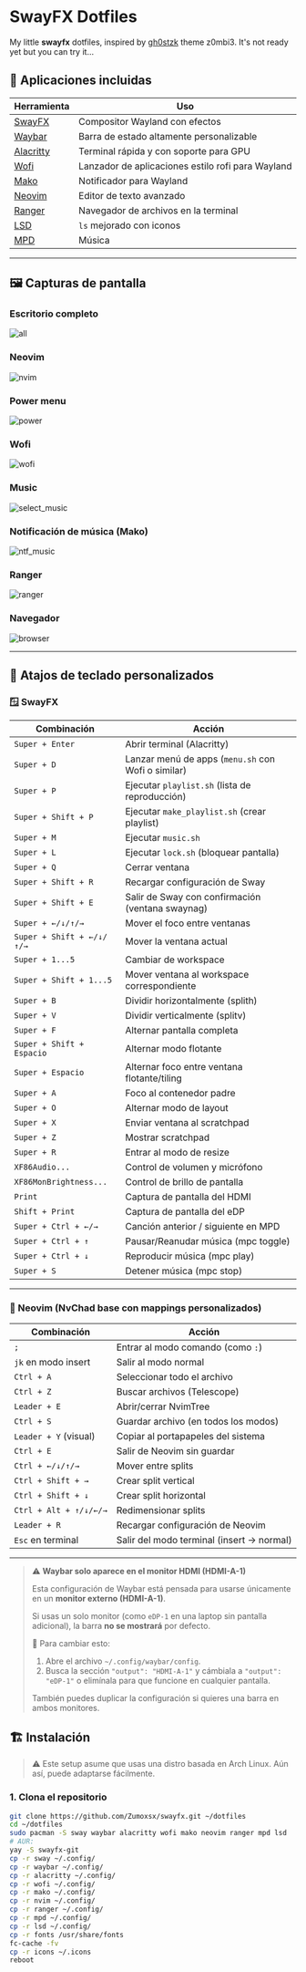 # SwayFX Dotfiles

My little **swayfx** dotfiles, inspired by [gh0stzk](https://github.com/gh0stzk/dotfiles?tab=readme-ov-file#-the-themes) theme z0mbi3. It's not ready yet but you can try it...

## 🧰 Aplicaciones incluidas

| Herramienta | Uso | 
|------------|-----|
| [SwayFX](https://github.com/WillPower3309/swayfx) | Compositor Wayland con efectos |
| [Waybar](https://github.com/Alexays/Waybar) | Barra de estado altamente personalizable | 
| [Alacritty](https://github.com/alacritty/alacritty) | Terminal rápida y con soporte para GPU |
| [Wofi](https://hg.sr.ht/~scoopta/wofi) | Lanzador de aplicaciones estilo rofi para Wayland |
| [Mako](https://github.com/emersion/mako) | Notificador para Wayland |
| [Neovim](https://neovim.io) | Editor de texto avanzado |
| [Ranger](https://github.com/ranger/ranger) | Navegador de archivos en la terminal |
| [LSD](https://github.com/lsd-rs/lsd) | `ls` mejorado con iconos |
| [MPD](https://www.musicpd.org) | Música |

---
## 🖼️ Capturas de pantalla

### Escritorio completo
![all](images/all.png)

### Neovim
![nvim](images/nvim.png)

### Power menu
![power](images/power.png)

### Wofi
![wofi](images/wofi.png)

### Music
![select_music](images/select_music.png)

### Notificación de música (Mako)
![ntf_music](images/ntf_music.png)

### Ranger
![ranger](images/ranger.png)

### Navegador
![browser](images/browser.png)

---

## 🎹 Atajos de teclado personalizados

### 🪟 SwayFX

| Combinación           | Acción                                                    |
|-----------------------|-----------------------------------------------------------|
| `Super + Enter`       | Abrir terminal (Alacritty)                                |
| `Super + D`           | Lanzar menú de apps (`menu.sh` con Wofi o similar)        |
| `Super + P`           | Ejecutar `playlist.sh` (lista de reproducción)            |
| `Super + Shift + P`   | Ejecutar `make_playlist.sh` (crear playlist)              |
| `Super + M`           | Ejecutar `music.sh`                                       |
| `Super + L`           | Ejecutar `lock.sh` (bloquear pantalla)                    |
| `Super + Q`           | Cerrar ventana                                            |
| `Super + Shift + R`   | Recargar configuración de Sway                            |
| `Super + Shift + E`   | Salir de Sway con confirmación (ventana swaynag)          |
| `Super + ←/↓/↑/→`     | Mover el foco entre ventanas                              |
| `Super + Shift + ←/↓/↑/→` | Mover la ventana actual                               |
| `Super + 1...5`       | Cambiar de workspace                                      |
| `Super + Shift + 1...5` | Mover ventana al workspace correspondiente              |
| `Super + B`           | Dividir horizontalmente (splith)                          |
| `Super + V`           | Dividir verticalmente (splitv)                            |
| `Super + F`           | Alternar pantalla completa                                |
| `Super + Shift + Espacio` | Alternar modo flotante                              |
| `Super + Espacio`     | Alternar foco entre ventana flotante/tiling               |
| `Super + A`           | Foco al contenedor padre                                  |
| `Super + O`           | Alternar modo de layout                                   |
| `Super + X`           | Enviar ventana al scratchpad                              |
| `Super + Z`           | Mostrar scratchpad                                        |
| `Super + R`           | Entrar al modo de resize                                  |
| `XF86Audio...`        | Control de volumen y micrófono                            |
| `XF86MonBrightness...`| Control de brillo de pantalla                             |
| `Print`               | Captura de pantalla del HDMI                              |
| `Shift + Print`       | Captura de pantalla del eDP                               |
| `Super + Ctrl + ←/→`  | Canción anterior / siguiente en MPD                       |
| `Super + Ctrl + ↑`    | Pausar/Reanudar música (mpc toggle)                       |
| `Super + Ctrl + ↓`    | Reproducir música (mpc play)                              |
| `Super + S`           | Detener música (mpc stop)                                 |

---

### 📝 Neovim (NvChad base con mappings personalizados)

| Combinación           | Acción                                      |
|-----------------------|---------------------------------------------|
| `;`                   | Entrar al modo comando (como `:`)           |
| `jk` en modo insert   | Salir al modo normal                        |
| `Ctrl + A`            | Seleccionar todo el archivo                 |
| `Ctrl + Z`            | Buscar archivos (Telescope)                |
| `Leader + E`          | Abrir/cerrar NvimTree                       |
| `Ctrl + S`            | Guardar archivo (en todos los modos)       |
| `Leader + Y` (visual) | Copiar al portapapeles del sistema         |
| `Ctrl + E`            | Salir de Neovim sin guardar                 |
| `Ctrl + ←/↓/↑/→`      | Mover entre splits                          |
| `Ctrl + Shift + →`    | Crear split vertical                        |
| `Ctrl + Shift + ↓`    | Crear split horizontal                      |
| `Ctrl + Alt + ↑/↓/←/→`| Redimensionar splits                        |
| `Leader + R`          | Recargar configuración de Neovim           |
| `Esc` en terminal     | Salir del modo terminal (insert → normal)  |

---

> ⚠️ **Waybar solo aparece en el monitor HDMI (HDMI-A-1)**
>
> Esta configuración de Waybar está pensada para usarse únicamente en un **monitor externo (HDMI-A-1)**.
>
> Si usas un solo monitor (como `eDP-1` en una laptop sin pantalla adicional), la barra **no se mostrará** por defecto.
>
> 🔧 Para cambiar esto:
>
> 1. Abre el archivo `~/.config/waybar/config`.
> 2. Busca la sección `"output": "HDMI-A-1"` y cámbiala a `"output": "eDP-1"` o elimínala para que funcione en cualquier pantalla.
>
> También puedes duplicar la configuración si quieres una barra en ambos monitores.


## 🏗️ Instalación

> ⚠️ Este setup asume que usas una distro basada en Arch Linux. Aún así, puede adaptarse fácilmente.

### 1. Clona el repositorio

```bash
git clone https://github.com/Zumoxsx/swayfx.git ~/dotfiles
cd ~/dotfiles
sudo pacman -S sway waybar alacritty wofi mako neovim ranger mpd lsd
# AUR:
yay -S swayfx-git
cp -r sway ~/.config/
cp -r waybar ~/.config/
cp -r alacritty ~/.config/
cp -r wofi ~/.config/
cp -r mako ~/.config/
cp -r nvim ~/.config/
cp -r ranger ~/.config/
cp -r mpd ~/.config/
cp -r lsd ~/.config/
cp -r fonts /usr/share/fonts
fc-cache -fv
cp -r icons ~/.icons
reboot
```
